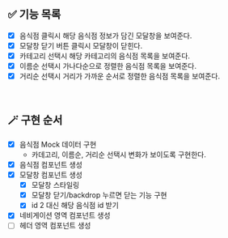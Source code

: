 ## ✅ 기능 목록

- [x] 음식점 클릭시 해당 음식점 정보가 담긴 모달창을 보여준다.
- [x] 모달창 닫기 버튼 클릭시 모달창이 닫힌다.
- [x] 카테고리 선택시 해당 카테고리의 음식점 목록을 보여준다.
- [x] 이름순 선택시 가나다순으로 정렬한 음식점 목록을 보여준다.
- [x] 거리순 선택시 거리가 가까운 순서로 정렬한 음식점 목록을 보여준다.

<br>

## 🪄 구현 순서

- [x] 음식점 Mock 데이터 구현
  - 카데고리, 이름순, 거리순 선택시 변화가 보이도록 구현한다.
- [x] 음식점 컴포넌트 생성
- [x] 모달창 컴포넌트 생성
  - [x] 모달창 스타일링
  - [x] 모달창 닫기/backdrop 누르면 닫는 기능 구현
  - [x] id 2 대신 해당 음식점 id 받기
- [x] 네비게이션 영역 컴포넌트 생성
- [ ] 헤더 영역 컴포넌트 생성
